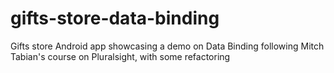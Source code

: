 # gifts-store-data-binding
Gifts store Android app showcasing a demo on Data Binding following Mitch Tabian's course on Pluralsight, with some refactoring
